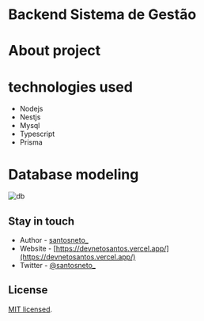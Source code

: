 # Backend Sistema de Gestão

# About project

# technologies used
- Nodejs
- Nestjs
- Mysql
- Typescript
- Prisma

# Database modeling

![db](https://user-images.githubusercontent.com/89228679/204006383-a54db8b8-8f61-4590-a07d-ae133a18d41f.png)


## Stay in touch

- Author - [santosneto_](https://www.instagram.com/santosneto_/)
- Website - [https://devnetosantos.vercel.app/](https://devnetosantos.vercel.app/)
- Twitter - [@santosneto_](https://twitter.com/santosneto_)

## License

[MIT licensed](LICENSE).